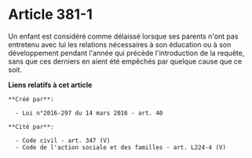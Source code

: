 # Article 381-1

Un enfant est considéré comme délaissé lorsque ses parents n'ont pas entretenu avec lui les relations nécessaires à son
éducation ou à son développement pendant l'année qui précède l'introduction de la requête, sans que ces derniers en aient été
empêchés par quelque cause que ce soit.

**Liens relatifs à cet article**

	**Créé par**:

	  - Loi n°2016-297 du 14 mars 2016 - art. 40

	**Cité par**:

	  - Code civil - art. 347 (V)
	  - Code de l'action sociale et des familles - art. L224-4 (V)
